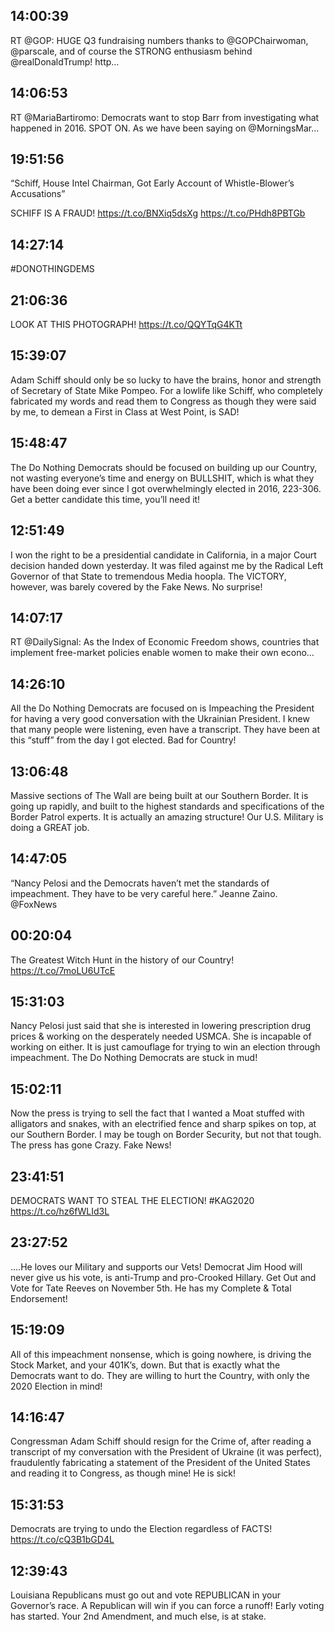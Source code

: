 ## 14:00:39
RT @GOP: HUGE Q3 fundraising numbers thanks to @GOPChairwoman, @parscale, and of course the STRONG enthusiasm behind @realDonaldTrump!
http…
## 14:06:53
RT @MariaBartiromo: Democrats want to stop Barr from investigating what happened in 2016. SPOT ON.  As we have been saying on ⁦@MorningsMar…
## 19:51:56
“Schiff, House Intel Chairman, Got Early Account of Whistle-Blower’s Accusations” 

SCHIFF IS A FRAUD! 
https://t.co/BNXiq5dsXg https://t.co/PHdh8PBTGb
## 14:27:14
#DONOTHINGDEMS
## 21:06:36
LOOK AT THIS PHOTOGRAPH! https://t.co/QQYTqG4KTt
## 15:39:07
Adam Schiff should only be so lucky to have the brains, honor and strength of Secretary of State Mike Pompeo. For a lowlife like Schiff, who completely fabricated my words and read them to Congress as though they were said by me, to demean a First in Class at West Point, is SAD!
## 15:48:47
The Do Nothing Democrats should be focused on building up our Country, not wasting everyone’s time and energy on BULLSHIT, which is what they have been doing ever since I got overwhelmingly elected in 2016, 223-306. Get a better candidate this time, you’ll need it!
## 12:51:49
I won the right to be a presidential candidate in California, in a major Court decision handed down yesterday. It was filed against me by the Radical Left Governor of that State to tremendous Media hoopla. The VICTORY, however, was barely covered by the Fake News. No surprise!
## 14:07:17
RT @DailySignal: As the Index of Economic Freedom shows, countries that implement free-market policies enable women to make their own econo…
## 14:26:10
All the Do Nothing Democrats are focused on is Impeaching the President for having a very good conversation with the Ukrainian President. I knew that many people were listening, even have a transcript. They have been at this “stuff” from the day I got elected. Bad for Country!
## 13:06:48
Massive sections of The Wall are being built at our Southern Border. It is going up rapidly, and built to the highest standards and specifications of the Border Patrol experts. It is actually an amazing structure! Our U.S. Military is doing a GREAT job.
## 14:47:05
“Nancy Pelosi and the Democrats haven’t met the standards of impeachment. They have to be very careful here.” Jeanne Zaino. @FoxNews
## 00:20:04
The Greatest Witch Hunt in the history of our Country! https://t.co/7moLU6UTcE
## 15:31:03
Nancy Pelosi just said that she is interested in lowering prescription drug prices &amp; working on the desperately needed USMCA. She is incapable of working on either. It is just camouflage for trying to win an election through impeachment. The Do Nothing Democrats are stuck in mud!
## 15:02:11
Now the press is trying to sell the fact that I wanted a Moat stuffed with alligators and snakes, with an electrified fence and sharp spikes on top, at our Southern Border. I may be tough on Border Security, but not that tough. The press has gone Crazy. Fake News!
## 23:41:51
DEMOCRATS WANT TO STEAL THE ELECTION! #KAG2020 https://t.co/hz6fWLId3L
## 23:27:52
....He loves our Military and supports our Vets! Democrat Jim Hood will never give us his vote, is anti-Trump and pro-Crooked Hillary. Get Out and Vote for Tate Reeves on November 5th. He has my Complete &amp; Total Endorsement!
## 15:19:09
All of this impeachment nonsense, which is going nowhere, is driving the Stock Market, and your 401K’s, down. But that is exactly what the Democrats want to do. They are willing to hurt the Country, with only the 2020 Election in mind!
## 14:16:47
Congressman Adam Schiff should resign for the Crime of, after reading a transcript of my conversation with the President of Ukraine (it was perfect), fraudulently fabricating a statement of the President of the United States and reading it to Congress, as though mine! He is sick!
## 15:31:53
Democrats are trying to undo the Election regardless of FACTS! https://t.co/cQ3B1bGD4L
## 12:39:43
Louisiana Republicans must go out and vote REPUBLICAN in your Governor’s race. A Republican will win if you can force a runoff! Early voting has started. Your 2nd Amendment, and much else, is at stake.
